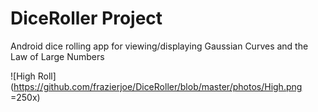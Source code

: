 # DiceRoller Project
Android dice rolling app for viewing/displaying Gaussian Curves and the Law of Large Numbers


![High Roll](https://github.com/frazierjoe/DiceRoller/blob/master/photos/High.png =250x)
